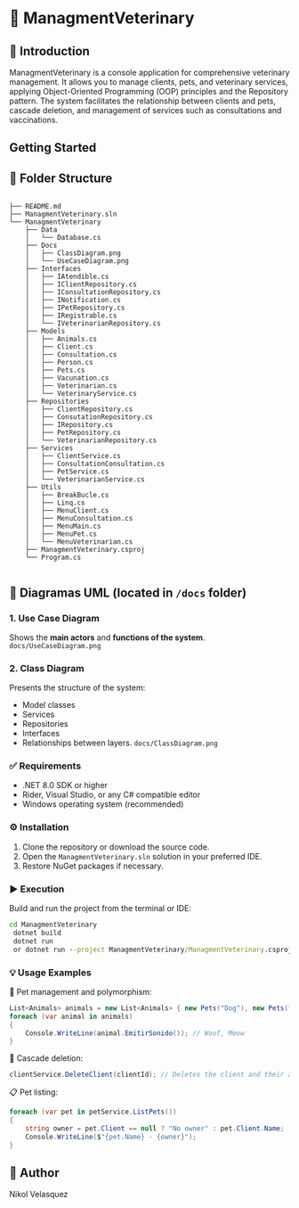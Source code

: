 # 🐾 ManagmentVeterinary

## 🧾 Introduction
ManagmentVeterinary is a console application for comprehensive veterinary management. It allows you to manage clients, pets, and veterinary services, applying Object-Oriented Programming (OOP) principles and the Repository pattern. The system facilitates the relationship between clients and pets, cascade deletion, and management of services such as consultations and vaccinations.

## Getting Started

##  📁 Folder Structure

```

├── README.md
├── ManagmentVeterinary.sln
└── ManagmentVeterinary
    ├── Data
    │   └── Database.cs
    ├── Docs
    │   ├── ClassDiagram.png
    │   └── UseCaseDiagram.png
    ├── Interfaces
    │   ├── IAtendible.cs
    │   ├── IClientRepository.cs
    │   ├── IConsultationRepository.cs
    │   ├── INotification.cs
    │   ├── IPetRepository.cs
    │   ├── IRegistrable.cs
    │   └── IVeterinarianRepository.cs
    ├── Models
    │   ├── Animals.cs
    │   ├── Client.cs
    │   ├── Consultation.cs
    │   ├── Person.cs
    │   ├── Pets.cs
    │   ├── Vacunation.cs
    │   ├── Veterinarian.cs
    │   └── VeterinaryService.cs
    ├── Repositories
    │   ├── ClientRepository.cs
    │   ├── ConsutationRepository.cs
    │   ├── IRepository.cs
    │   ├── PetRepository.cs
    │   └── VeterinarianRepository.cs
    ├── Services
    │   ├── ClientService.cs
    │   ├── ConsultationConsultation.cs
    │   ├── PetService.cs
    │   └── VeterinarianService.cs
    ├── Utils
    │   ├── BreakBucle.cs
    │   ├── Linq.cs
    │   ├── MenuClient.cs
    │   ├── MenuConsultation.cs
    │   ├── MenuMain.cs
    │   ├── MenuPet.cs
    │   └── MenuVeterinarian.cs
    ├── ManagmentVeterinary.csproj
    └── Program.cs
 
```
## 📄 Diagramas UML (located in `/docs` folder)

### 1. Use Case Diagram
Shows the **main actors** and **functions of the system**.  
 `docs/UseCaseDiagram.png`

### 2. Class Diagram
Presents the structure of the system:
- Model classes
- Services
- Repositories
- Interfaces
- Relationships between layers.
 `docs/ClassDiagram.png`

### ✅ Requirements
- .NET 8.0 SDK or higher
- Rider, Visual Studio, or any C# compatible editor
- Windows operating system (recommended)

### ⚙️ Installation
1. Clone the repository or download the source code.
2. Open the `ManagmentVeterinary.sln` solution in your preferred IDE.
3. Restore NuGet packages if necessary.

### ▶️ Execution
Build and run the project from the terminal or IDE:

```cmd
cd ManagmentVeterinary
 dotnet build
 dotnet run
 or dotnet run --project ManagmentVeterinary/ManagmentVeterinary.csproj
```

### 💡 Usage Examples
🐶 Pet management and polymorphism:
```csharp
List<Animals> animals = new List<Animals> { new Pets("Dog"), new Pets("Cat") };
foreach (var animal in animals)
{
    Console.WriteLine(animal.EmitirSonido()); // Woof, Meow
}
```
🔄 Cascade deletion:
```csharp
clientService.DeleteClient(clientId); // Deletes the client and their associated pets
```
📋 Pet listing:
```csharp
foreach (var pet in petService.ListPets())
{
    string owner = pet.Client == null ? "No owner" : pet.Client.Name;
    Console.WriteLine($"{pet.Name} - {owner}");
}
```

## 👤 Author

Nikol Velasquez

